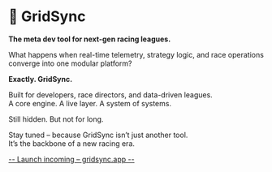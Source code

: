 # 🏁 GridSync

**The meta dev tool for next-gen racing leagues.**

What happens when real-time telemetry, strategy logic, and race operations converge into one modular platform?

**Exactly. GridSync.**

Built for developers, race directors, and data-driven leagues.  
A core engine. A live layer. A system of systems.

Still hidden. But not for long.

Stay tuned – because GridSync isn’t just another tool.  
It’s the backbone of a new racing era.

[-- Launch incoming – gridsync.app --](https://gridsync.ch/)

